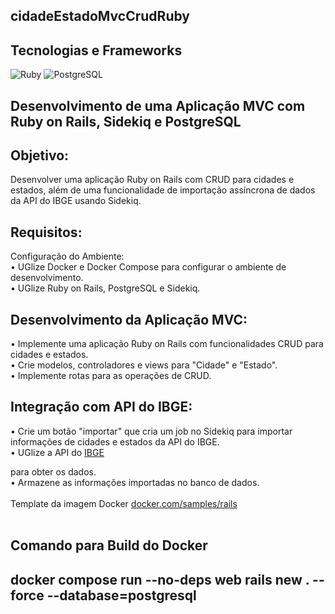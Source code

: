<h2>cidadeEstadoMvcCrudRuby</h2>

<div style="display: inline_block">
  <h2>Tecnologias e Frameworks</H2>
  <img alt="Ruby" src="https://img.shields.io/badge/Ruby-CC342D?style=for-the-badge&logo=ruby&logoColor=white" />
 <img alt="PostgreSQL" src="https://img.shields.io/badge/PostgreSQL-316192?style=for-the-badge&logo=postgresql&logoColor=white" />
</div>

<h2>
    Desenvolvimento de uma Aplicação MVC
    com Ruby on Rails, Sidekiq e PostgreSQL 
</h2>
<h2>Objetivo:</h2>
Desenvolver uma aplicação Ruby on Rails com CRUD para cidades e estados, além de uma
funcionalidade de importação assíncrona de dados da API do IBGE usando Sidekiq.<br>

<h2>Requisitos:</h2>
Configuração do Ambiente:<br>
• UGlize Docker e Docker Compose para configurar o ambiente de desenvolvimento.<br>
• UGlize Ruby on Rails, PostgreSQL e Sidekiq.<br>
<h2>Desenvolvimento da Aplicação MVC:</h2>
• Implemente uma aplicação Ruby on Rails com funcionalidades CRUD para cidades e
estados.<br>
• Crie modelos, controladores e views para "Cidade" e "Estado".<br>
• Implemente rotas para as operações de CRUD.<br>
<h2>Integração com API do IBGE:</h2>
• Crie um botão "importar" que cria um job no Sidekiq para importar informações de
cidades e estados da API do IBGE.<br>
• UGlize a API do  <a href="https://servicodados.ibge.gov.br/api/docs/localidades">IBGE</a></p> para obter os
dados.<br>
• Armazene as informações importadas no banco de dados.
<br><br>
Template da imagem Docker 
<a href="https://docs.docker.com/samples/rails/">docker.com/samples/rails</a><br>
<br>
<div style="display: inline_block">
  <h2>Comando para Build do Docker</H2>
</div>
<h2> docker compose run --no-deps web rails new . --force --database=postgresql</h2>